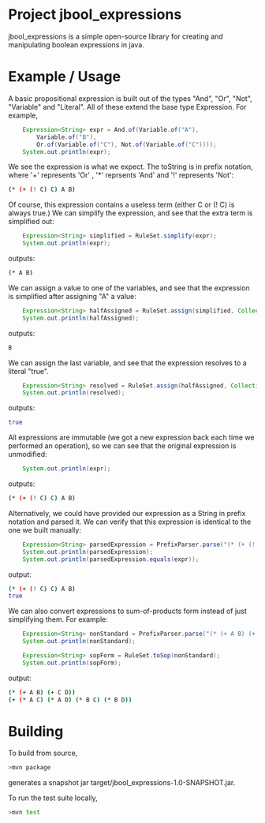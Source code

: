 Project jbool_expressions
========

jbool_expressions is a simple open-source library for creating and manipulating boolean expressions in java.

Example / Usage
====

A basic propositional expression is built out of the types "And", "Or", "Not", "Variable" and "Literal".  All of these extend the base type Expression.  For example,

```java
    Expression<String> expr = And.of(Variable.of("A"),
        Variable.of("B"),
        Or.of(Variable.of("C"), Not.of(Variable.of("C"))));
    System.out.println(expr);
```
We see the expression is what we expect.  The toString is in prefix notation, where '+' represents 'Or' , '*' reprsents 'And' and '!' represents 'Not':

```bash
(* (+ (! C) C) A B)
```

Of course, this expression contains a useless term (either C or (! C) is always true.)  We can simplify the expression, and see that the extra term is simplified out:

```java
    Expression<String> simplified = RuleSet.simplify(expr);
    System.out.println(expr);
```
outputs:

```bash
(* A B)
```

We can assign a value to one of the variables, and see that the expression is simplified after assigning "A" a value:

```java
    Expression<String> halfAssigned = RuleSet.assign(simplified, Collections.singletonMap("A", true));
    System.out.println(halfAssigned);
```
outputs:

```bash
B
```

We can assign the last variable, and see that the expression resolves to a literal "true".

```java
    Expression<String> resolved = RuleSet.assign(halfAssigned, Collections.singletonMap("B", true));
    System.out.println(resolved);

```
outputs:

```bash
true
```

All expressions are immutable (we got a new expression back each time we performed an operation), so we can see that the original expression is unmodified:

```java
    System.out.println(expr);
```
outputs:
```bash
(* (+ (! C) C) A B)
```

Alternatively, we could have provided our expression as a String in prefix notation and parsed it.  We can verify that this expression is identical to the one we built manually:

```java
    Expression<String> parsedExpression = PrefixParser.parse("(* (+ (! C) C) A B)");
    System.out.println(parsedExpression);
    System.out.println(parsedExpression.equals(expr));
```
output:
```bash
(* (+ (! C) C) A B)
true
```

We can also convert expressions to sum-of-products form instead of just simplifying them.  For example:

```java
    Expression<String> nonStandard = PrefixParser.parse("(* (+ A B) (+ C D))");
    System.out.println(nonStandard);

    Expression<String> sopForm = RuleSet.toSop(nonStandard);
    System.out.println(sopForm);
```

output:

```bash
(* (+ A B) (+ C D))
(+ (* A C) (* A D) (* B C) (* B D))
```

Building
====

To build from source,

```bash
>mvn package
```

generates a snapshot jar target/jbool_expressions-1.0-SNAPSHOT.jar.

To run the test suite locally,

```bash
>mvn test
```
